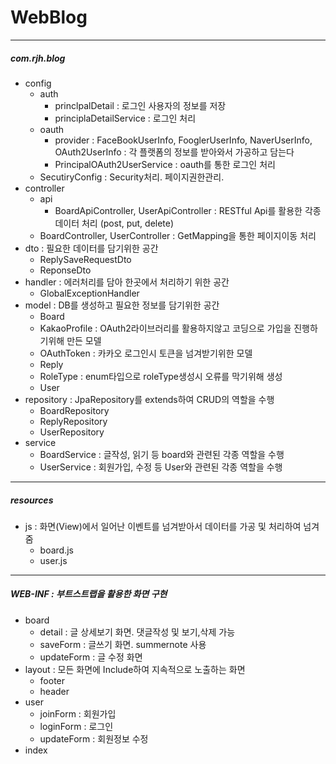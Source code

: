 # WebBlog
---
##### com.rjh.blog
 + config
   - auth
     + princlpalDetail : 로그인 사용자의 정보를 저장 
     + principlaDetailService : 로그인 처리 
   - oauth
     + provider : FaceBookUserInfo, FooglerUserInfo, NaverUserInfo, OAuth2UserInfo
      : 각 플랫폼의 정보를 받아와서 가공하고 담는다   
     + PrincipalOAuth2UserService : oauth를 통한 로그인 처리 
    - SecutiryConfig : Security처리. 페이지권한관리.
 + controller
   - api 
     + BoardApiController, UserApiController : RESTful Api를 활용한 각종 데이터 처리 (post, put, delete)
   - BoardController, UserController : GetMapping을 통한 페이지이동 처리 
 + dto : 필요한 데이터를 담기위한 공간 
   - ReplySaveRequestDto
   - ReponseDto
 + handler : 에러처리를 담아 한곳에서 처리하기 위한 공간 
   - GlobalExceptionHandler 
 + model : DB를 생성하고 필요한 정보를 담기위한 공간 
   - Board
   - KakaoProfile : OAuth2라이브러리를 활용하지않고 코딩으로 가입을 진행하기위해 만든 모델
   - OAuthToken : 카카오 로그인시 토큰을 넘겨받기위한 모델 
   - Reply
   - RoleType : enum타입으로 roleType생성시 오류를 막기위해 생성 
   - User
 + repository : JpaRepository를 extends하여 CRUD의 역할을 수행 
   - BoardRepository
   - ReplyRepository
   - UserRepository
 + service
   - BoardService : 글작성, 읽기 등 board와 관련된 각종 역할을 수행 
   - UserService : 회원가입, 수정 등 User와 관련된 각종 역할을 수행 
---
##### resources
+ js : 화면(View)에서 일어난 이벤트를 넘겨받아서 데이터를 가공 및 처리하여 넘겨줌
  - board.js   
  - user.js
---
##### WEB-INF : 부트스트랩을 활용한 화면 구현 
+ board
  - detail : 글 상세보기 화면. 댓글작성 및 보기,삭제 가능 
  - saveForm : 글쓰기 화면. summernote 사용 
  - updateForm : 글 수정 화면 
+ layout : 모든 화면에 Include하여 지속적으로 노출하는 화면 
  - footer
  - header
+ user
  - joinForm : 회원가입 
  - loginForm : 로그인
  - updateForm : 회원정보 수정
+ index

